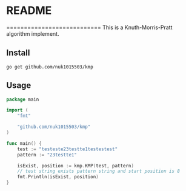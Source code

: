 # README
===========================
This is a Knuth-Morris-Pratt algorithm implement.

Install
---------------
`go get github.com/nuk1015503/kmp`

Usage
---------------

```go
package main

import (
	"fmt"

	"github.com/nuk1015503/kmp"
)

func main() {
	test := "testeste23testte1testestest"
	pattern := "23testte1"

	isExist, position := kmp.KMP(test, pattern)
	// test string exists pattern string and start position is 8
	fmt.Println(isExist, position)
}

```